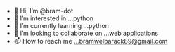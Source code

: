 - 👋 Hi, I’m @bram-dot
- 👀 I’m interested in ...python
- 🌱 I’m currently learning ...python
- 💞️ I’m looking to collaborate on ...web applications
- 📫 How to reach me ...bramwelbarack89@gmail.com

<!---
bram-dot/bram-dot is a ✨ special ✨ repository because its `README.md` (this file) appears on your GitHub profile.
You can click the Preview link to take a look at your changes.
--->
